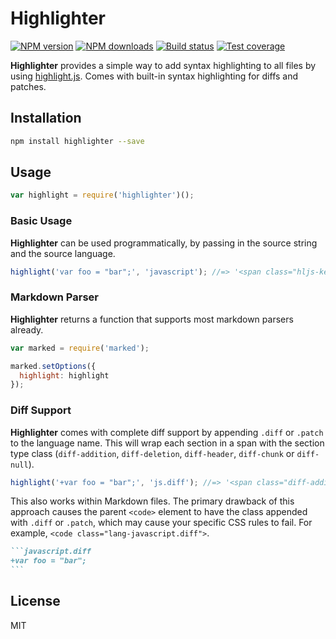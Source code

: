 # Highlighter

[![NPM version][npm-image]][npm-url]
[![NPM downloads][downloads-image]][downloads-url]
[![Build status][travis-image]][travis-url]
[![Test coverage][coveralls-image]][coveralls-url]

**Highlighter** provides a simple way to add syntax highlighting to all files by using [highlight.js](https://github.com/isagalaev/highlight.js). Comes with built-in syntax highlighting for diffs and patches.

## Installation

```sh
npm install highlighter --save
```

## Usage

```js
var highlight = require('highlighter')();
```

### Basic Usage

**Highlighter** can be used programmatically, by passing in the source string and the source language.

```js
highlight('var foo = "bar";', 'javascript'); //=> '<span class="hljs-keyword">var</span> foo = <span class="hljs-string">"bar"</span>'
```

### Markdown Parser

**Highlighter** returns a function that supports most markdown parsers already.

```js
var marked = require('marked');

marked.setOptions({
  highlight: highlight
});
```

### Diff Support

**Highlighter** comes with complete diff support by appending `.diff` or `.patch` to the language name. This will wrap each section in a span with the section type class (`diff-addition`, `diff-deletion`, `diff-header`, `diff-chunk` or `diff-null`).

```js
highlight('+var foo = "bar";', 'js.diff'); //=> '<span class="diff-addition"><span class="hljs-keyword">var</span> foo = <span class="hljs-string">"bar"</span>;</span>'
```

This also works within Markdown files. The primary drawback of this approach causes the parent `<code>` element to have the class appended with `.diff` or `.patch`, which may cause your specific CSS rules to fail. For example, `<code class="lang-javascript.diff">`.

~~~markdown
```javascript.diff
+var foo = "bar";
```
~~~

## License

MIT

[npm-image]: https://img.shields.io/npm/v/highlighter.svg?style=flat
[npm-url]: https://npmjs.org/package/highlighter
[downloads-image]: https://img.shields.io/npm/dm/highlighter.svg?style=flat
[downloads-url]: https://npmjs.org/package/highlighter
[travis-image]: https://img.shields.io/travis/blakeembrey/highlighter.svg?style=flat
[travis-url]: https://travis-ci.org/blakeembrey/highlighter
[coveralls-image]: https://img.shields.io/coveralls/blakeembrey/highlighter.svg?style=flat
[coveralls-url]: https://coveralls.io/r/blakeembrey/highlighter?branch=master
